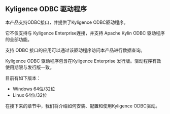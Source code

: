 ## Kyligence ODBC 驱动程序

本产品支持ODBC接口，并提供了Kyligence ODBC驱动程序。

它不仅支持与 Kyligence Enterprise连接，并支持 Apache Kylin ODBC 驱动程序的全部功能。

支持 ODBC 接口的应用可以通过该驱动程序访问本产品进行数据查询。

Kyligence ODBC 驱动程序包含在Kyligence Enterprise 发行版。驱动程序有效使用期限与发行版一致。

目前有如下版本：

- Windows 64位/32位
- Linux 64位/32位


在接下来的章节中，我们将介绍如何安装、配置和使用Kyligence ODBC驱动。
